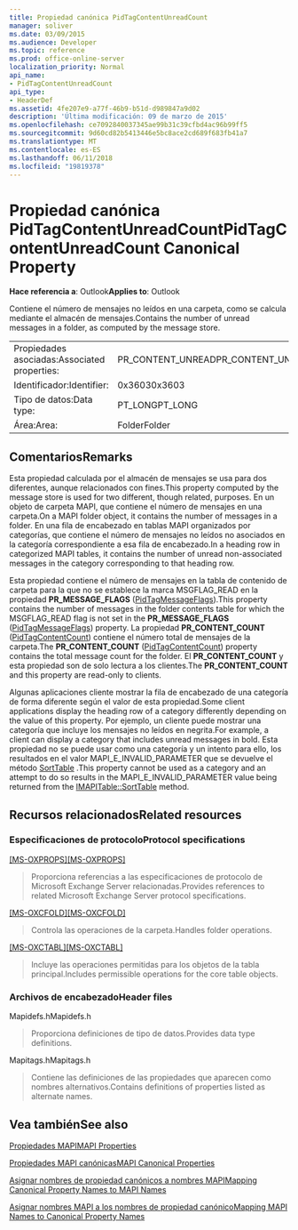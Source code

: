 ```yaml
---
title: Propiedad canónica PidTagContentUnreadCount
manager: soliver
ms.date: 03/09/2015
ms.audience: Developer
ms.topic: reference
ms.prod: office-online-server
localization_priority: Normal
api_name:
- PidTagContentUnreadCount
api_type:
- HeaderDef
ms.assetid: 4fe207e9-a77f-46b9-b51d-d989847a9d02
description: 'Última modificación: 09 de marzo de 2015'
ms.openlocfilehash: ce7092840037345ae99b31c39cfbd4ac96b99ff5
ms.sourcegitcommit: 9d60cd82b5413446e5bc8ace2cd689f683fb41a7
ms.translationtype: MT
ms.contentlocale: es-ES
ms.lasthandoff: 06/11/2018
ms.locfileid: "19819378"
---
```

# <a name="pidtagcontentunreadcount-canonical-property"></a><span data-ttu-id="49676-103">Propiedad canónica PidTagContentUnreadCount</span><span class="sxs-lookup"><span data-stu-id="49676-103">PidTagContentUnreadCount Canonical Property</span></span>

  
  
<span data-ttu-id="49676-104">**Hace referencia a**: Outlook</span><span class="sxs-lookup"><span data-stu-id="49676-104">**Applies to**: Outlook</span></span> 
  
<span data-ttu-id="49676-105">Contiene el número de mensajes no leídos en una carpeta, como se calcula mediante el almacén de mensajes.</span><span class="sxs-lookup"><span data-stu-id="49676-105">Contains the number of unread messages in a folder, as computed by the message store.</span></span> 
  
|||
|:-----|:-----|
|<span data-ttu-id="49676-106">Propiedades asociadas:</span><span class="sxs-lookup"><span data-stu-id="49676-106">Associated properties:</span></span>  <br/> |<span data-ttu-id="49676-107">PR_CONTENT_UNREAD</span><span class="sxs-lookup"><span data-stu-id="49676-107">PR_CONTENT_UNREAD</span></span>  <br/> |
|<span data-ttu-id="49676-108">Identificador:</span><span class="sxs-lookup"><span data-stu-id="49676-108">Identifier:</span></span>  <br/> |<span data-ttu-id="49676-109">0x3603</span><span class="sxs-lookup"><span data-stu-id="49676-109">0x3603</span></span>  <br/> |
|<span data-ttu-id="49676-110">Tipo de datos:</span><span class="sxs-lookup"><span data-stu-id="49676-110">Data type:</span></span>  <br/> |<span data-ttu-id="49676-111">PT_LONG</span><span class="sxs-lookup"><span data-stu-id="49676-111">PT_LONG</span></span>  <br/> |
|<span data-ttu-id="49676-112">Área:</span><span class="sxs-lookup"><span data-stu-id="49676-112">Area:</span></span>  <br/> |<span data-ttu-id="49676-113">Folder</span><span class="sxs-lookup"><span data-stu-id="49676-113">Folder</span></span>  <br/> |
   
## <a name="remarks"></a><span data-ttu-id="49676-114">Comentarios</span><span class="sxs-lookup"><span data-stu-id="49676-114">Remarks</span></span>

<span data-ttu-id="49676-115">Esta propiedad calculada por el almacén de mensajes se usa para dos diferentes, aunque relacionados con fines.</span><span class="sxs-lookup"><span data-stu-id="49676-115">This property computed by the message store is used for two different, though related, purposes.</span></span> <span data-ttu-id="49676-116">En un objeto de carpeta MAPI, que contiene el número de mensajes en una carpeta.</span><span class="sxs-lookup"><span data-stu-id="49676-116">On a MAPI folder object, it contains the number of messages in a folder.</span></span> <span data-ttu-id="49676-117">En una fila de encabezado en tablas MAPI organizados por categorías, que contiene el número de mensajes no leídos no asociados en la categoría correspondiente a esa fila de encabezado.</span><span class="sxs-lookup"><span data-stu-id="49676-117">In a heading row in categorized MAPI tables, it contains the number of unread non-associated messages in the category corresponding to that heading row.</span></span>
  
<span data-ttu-id="49676-118">Esta propiedad contiene el número de mensajes en la tabla de contenido de carpeta para la que no se establece la marca MSGFLAG_READ en la propiedad **PR_MESSAGE_FLAGS** ([PidTagMessageFlags](pidtagmessageflags-canonical-property.md)).</span><span class="sxs-lookup"><span data-stu-id="49676-118">This property contains the number of messages in the folder contents table for which the MSGFLAG_READ flag is not set in the **PR_MESSAGE_FLAGS** ([PidTagMessageFlags](pidtagmessageflags-canonical-property.md)) property.</span></span> <span data-ttu-id="49676-119">La propiedad **PR_CONTENT_COUNT** ([PidTagContentCount](pidtagcontentcount-canonical-property.md)) contiene el número total de mensajes de la carpeta.</span><span class="sxs-lookup"><span data-stu-id="49676-119">The **PR_CONTENT_COUNT** ([PidTagContentCount](pidtagcontentcount-canonical-property.md)) property contains the total message count for the folder.</span></span> <span data-ttu-id="49676-120">El **PR_CONTENT_COUNT** y esta propiedad son de solo lectura a los clientes.</span><span class="sxs-lookup"><span data-stu-id="49676-120">The **PR_CONTENT_COUNT** and this property are read-only to clients.</span></span> 
  
<span data-ttu-id="49676-121">Algunas aplicaciones cliente mostrar la fila de encabezado de una categoría de forma diferente según el valor de esta propiedad.</span><span class="sxs-lookup"><span data-stu-id="49676-121">Some client applications display the heading row of a category differently depending on the value of this property.</span></span> <span data-ttu-id="49676-122">Por ejemplo, un cliente puede mostrar una categoría que incluye los mensajes no leídos en negrita.</span><span class="sxs-lookup"><span data-stu-id="49676-122">For example, a client can display a category that includes unread messages in bold.</span></span> <span data-ttu-id="49676-123">Esta propiedad no se puede usar como una categoría y un intento para ello, los resultados en el valor MAPI_E_INVALID_PARAMETER que se devuelve el método [SortTable](imapitable-sorttable.md) .</span><span class="sxs-lookup"><span data-stu-id="49676-123">This property cannot be used as a category and an attempt to do so results in the MAPI_E_INVALID_PARAMETER value being returned from the [IMAPITable::SortTable](imapitable-sorttable.md) method.</span></span> 
  
## <a name="related-resources"></a><span data-ttu-id="49676-124">Recursos relacionados</span><span class="sxs-lookup"><span data-stu-id="49676-124">Related resources</span></span>

### <a name="protocol-specifications"></a><span data-ttu-id="49676-125">Especificaciones de protocolo</span><span class="sxs-lookup"><span data-stu-id="49676-125">Protocol specifications</span></span>

<span data-ttu-id="49676-126">[[MS-OXPROPS]](http://msdn.microsoft.com/library/f6ab1613-aefe-447d-a49c-18217230b148%28Office.15%29.aspx)</span><span class="sxs-lookup"><span data-stu-id="49676-126">[[MS-OXPROPS]](http://msdn.microsoft.com/library/f6ab1613-aefe-447d-a49c-18217230b148%28Office.15%29.aspx)</span></span>
  
> <span data-ttu-id="49676-127">Proporciona referencias a las especificaciones de protocolo de Microsoft Exchange Server relacionadas.</span><span class="sxs-lookup"><span data-stu-id="49676-127">Provides references to related Microsoft Exchange Server protocol specifications.</span></span>
    
<span data-ttu-id="49676-128">[[MS-OXCFOLD]](http://msdn.microsoft.com/library/c0f31b95-c07f-486c-98d9-535ed9705fbf%28Office.15%29.aspx)</span><span class="sxs-lookup"><span data-stu-id="49676-128">[[MS-OXCFOLD]](http://msdn.microsoft.com/library/c0f31b95-c07f-486c-98d9-535ed9705fbf%28Office.15%29.aspx)</span></span>
  
> <span data-ttu-id="49676-129">Controla las operaciones de la carpeta.</span><span class="sxs-lookup"><span data-stu-id="49676-129">Handles folder operations.</span></span>
    
<span data-ttu-id="49676-130">[[MS-OXCTABL]](http://msdn.microsoft.com/library/d33612dc-36a8-4623-8a26-c156cf8aae4b%28Office.15%29.aspx)</span><span class="sxs-lookup"><span data-stu-id="49676-130">[[MS-OXCTABL]](http://msdn.microsoft.com/library/d33612dc-36a8-4623-8a26-c156cf8aae4b%28Office.15%29.aspx)</span></span>
  
> <span data-ttu-id="49676-131">Incluye las operaciones permitidas para los objetos de la tabla principal.</span><span class="sxs-lookup"><span data-stu-id="49676-131">Includes permissible operations for the core table objects.</span></span>
    
### <a name="header-files"></a><span data-ttu-id="49676-132">Archivos de encabezado</span><span class="sxs-lookup"><span data-stu-id="49676-132">Header files</span></span>

<span data-ttu-id="49676-133">Mapidefs.h</span><span class="sxs-lookup"><span data-stu-id="49676-133">Mapidefs.h</span></span>
  
> <span data-ttu-id="49676-134">Proporciona definiciones de tipo de datos.</span><span class="sxs-lookup"><span data-stu-id="49676-134">Provides data type definitions.</span></span>
    
<span data-ttu-id="49676-135">Mapitags.h</span><span class="sxs-lookup"><span data-stu-id="49676-135">Mapitags.h</span></span>
  
> <span data-ttu-id="49676-136">Contiene las definiciones de las propiedades que aparecen como nombres alternativos.</span><span class="sxs-lookup"><span data-stu-id="49676-136">Contains definitions of properties listed as alternate names.</span></span>
    
## <a name="see-also"></a><span data-ttu-id="49676-137">Vea también</span><span class="sxs-lookup"><span data-stu-id="49676-137">See also</span></span>



[<span data-ttu-id="49676-138">Propiedades MAPI</span><span class="sxs-lookup"><span data-stu-id="49676-138">MAPI Properties</span></span>](mapi-properties.md)
  
[<span data-ttu-id="49676-139">Propiedades MAPI canónicas</span><span class="sxs-lookup"><span data-stu-id="49676-139">MAPI Canonical Properties</span></span>](mapi-canonical-properties.md)
  
[<span data-ttu-id="49676-140">Asignar nombres de propiedad canónicos a nombres MAPI</span><span class="sxs-lookup"><span data-stu-id="49676-140">Mapping Canonical Property Names to MAPI Names</span></span>](mapping-canonical-property-names-to-mapi-names.md)
  
[<span data-ttu-id="49676-141">Asignar nombres MAPI a los nombres de propiedad canónico</span><span class="sxs-lookup"><span data-stu-id="49676-141">Mapping MAPI Names to Canonical Property Names</span></span>](mapping-mapi-names-to-canonical-property-names.md)

